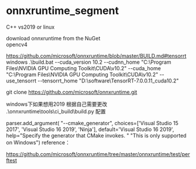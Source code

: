 # onnxruntime_segment
C++
vs2019 or linux 

download onnxruntime from the NuGet  
opencv4 

https://github.com/microsoft/onnxruntime/blob/master/BUILD.md#tensorrt
windows
.\build.bat   --cuda_version 10.2   --cudnn_home "C:\Program Files\NVIDIA GPU Computing Toolkit\CUDA\v10.2"  --cuda_home  "C:\Program Files\NVIDIA GPU Computing Toolkit\CUDA\v10.2"  --use_tensorrt --tensorrt_home "D:\software\TensorRT-7.0.0.11_cuda10.2" 



git   clone  https://github.com/microsoft/onnxruntime.git

windows下如果想用2019
根据自己需要更改
.\onnxruntime\tools\ci_build\build.py  配置

  parser.add_argument(
        "--cmake_generator",
        choices=['Visual Studio 15 2017', 'Visual Studio 16 2019', 'Ninja'],
        default='Visual Studio 16 2019',
        help="Specify the generator that CMake invokes. "
        "This is only supported on Windows")
reference：

https://github.com/microsoft/onnxruntime/tree/master/onnxruntime/test/perftest
